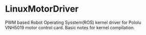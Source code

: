 # LinuxMotorDriver
PWM based Robot Operating Sysstem(ROS) kernel driver for Pololu VNH5019 motor control card. Basic notes for kernel compilation.


